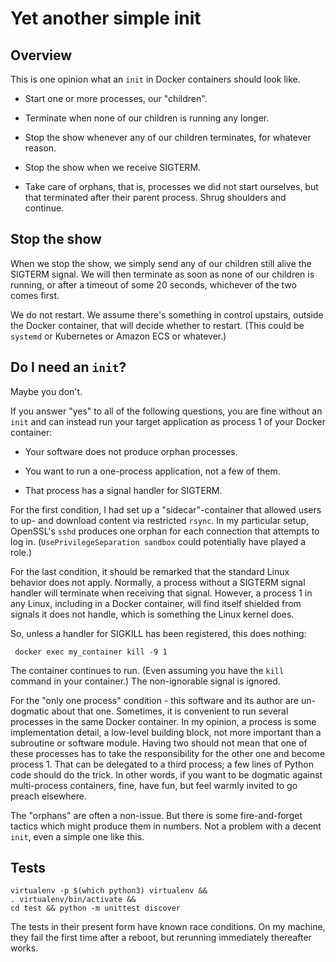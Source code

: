 # Yet another simple init

## Overview

This is one opinion what an `init` in Docker containers
should look like.

* Start one or more processes, our "children".

* Terminate when none of our children is running any longer.

* Stop the show whenever any of our children terminates,
  for whatever reason.

* Stop the show when we receive SIGTERM.

* Take care of orphans, that is, processes we did not start ourselves,
  but that terminated after their parent process.  Shrug shoulders and
  continue.

## Stop the show

When we stop the show, we simply send any of our children still alive
the SIGTERM signal.  We will then terminate as soon as none of our
children is running, or after a timeout of some 20 seconds, whichever
of the two comes first.

We do not restart.  We assume there's something in control upstairs,
outside the Docker container, that will decide whether to restart.
(This could be `systemd` or Kubernetes or Amazon ECS or whatever.)

## Do I need an `init`?

Maybe you don't.

If you answer "yes" to all of the following questions, you are fine
without an `init` and can instead run your target application as
process 1 of your Docker container:

* Your software does not produce orphan processes.

* You want to run a one-process application, not a few of them.

* That process has a signal handler for SIGTERM.

For the first condition, I had set up a "sidecar"-container that
allowed users to up- and download content via restricted `rsync`.  In
my particular setup, OpenSSL's `sshd` produces one orphan for each
connection that attempts to log in.  (`UsePrivilegeSeparation sandbox`
could potentially have played a role.)

For the last condition, it should be remarked that the standard Linux
behavior does not apply.  Normally, a process without a SIGTERM signal
handler will terminate when receiving that signal.  However, a process
1 in any Linux, including in a Docker container, will find itself
shielded from signals it does not handle, which is something the Linux
kernel does.

So, unless a handler for SIGKILL has been registered, this does
nothing:

     docker exec my_container kill -9 1

The container continues to run. (Even assuming you have the `kill`
command in your container.)  The non-ignorable signal is ignored.

For the "only one process" condition - this software and its author
are un-dogmatic about that one.  Sometimes, it is convenient to run
several processes in the same Docker container.  In my opinion, a
process is some implementation detail, a low-level building block, not
more important than a subroutine or software module.  Having two
should not mean that one of these processes has to take the
responsibility for the other one and become process 1.  That can be
delegated to a third process; a few lines of Python code should do the
trick.  In other words, if you want to be dogmatic against
multi-process containers, fine, have fun, but feel warmly invited to
go preach elsewhere.

The "orphans" are often a non-issue.  But there is some
fire-and-forget tactics which might produce them in numbers.  Not a
problem with a decent `init`, even a simple one like this.

## Tests

```
virtualenv -p $(which python3) virtualenv &&
. virtualenv/bin/activate &&
cd test && python -m unittest discover
```

The tests in their present form have known race conditions.
On my machine, they fail the first time after a reboot,
but rerunning immediately thereafter works.